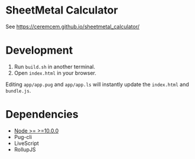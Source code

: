 # SheetMetal Calculator

See https://ceremcem.github.io/sheetmetal_calculator/

# Development 

1. Run `build.sh` in another terminal. 
2. Open `index.html` in your browser. 

Editing `app/app.pug` and `app/app.ls` will instantly update the `index.html` and `bundle.js`.

# Dependencies 

* [Node >= >=10.0.0](https://github.com/rollup/rollup/blob/master/package.json#L141)
* Pug-cli
* LiveScript
* RollupJS